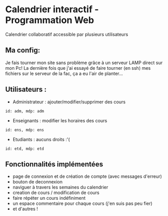 # Calendrier interactif - Programmation Web

Calendrier collaboratif accessible par plusieurs utilisateurs

## Ma config:
Je fais tourner mon site sans problème grâce à un serveur LAMP direct sur mon Pc!
La dernière fois que j'ai essayé de faire tourner (en ssh) mes fichiers sur le serveur de la fac, ça a eu l'air de planter...

## Utilisateurs :

- Administrateur : ajouter/modifier/supprimer des cours
```
id: adm, mdp: adm
```
- Enseignants : modifier les horaires des cours
```
id: ens, mdp: ens
```
- Etudiants : aucuns droits :'( 
```
id: etd, mdp: etd
```

## Fonctionnalités implémentées

- page de connexion et de création de compte (avec messages d'erreur)
- bouton de deconnexion
- naviguer à travers les semaines du calendrier
- creation de cours / modification de cours
- faire répéter un cours indéfiniment
- un espace commentaire pour chaque cours (j'en suis pas peu fier)
- et d'autres !

##
